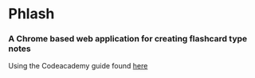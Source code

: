 # Phlash

### A Chrome based web application for creating flashcard type notes

Using the Codeacademy guide found [here](https://medium.com/@codecademy/javascript-tips-tab-4e9081b4132) 
